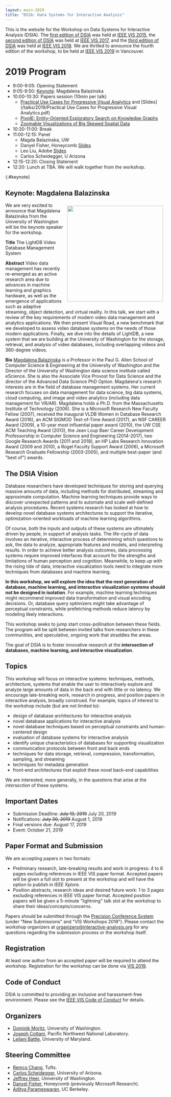 ```yaml
---
layout: main-2019
title: "DSIA: Data Systems for Interactive Analysis"
---
```


This is the website for the Workshop on Data Systems for
Interactive Analysis (DSIA). The [first edition of DSIA](/year/2015/) was held at
[IEEE VIS 2015](http://ieeevis.org/year/2015/info/vis-welcome/welcome), the [second edition of DSIA](/year/2017/) was held at
[IEEE VIS 2017](http://ieeevis.org/year/2017/welcome), and the [third edition of DSIA](/year/2018/) was held at
[IEEE VIS 2018](http://ieeevis.org/year/2018/welcome).
We are thrilled to announce the fourth edition of the workshop, to be
held at [IEEE VIS 2019](http://ieeevis.org) in Vancouver.

# 2019 Program

* 9:00-9:05: Opening Statement
* 9:05-9:50: [Keynote](#keynote): Magdalena Balazinska
* 10:00-10:30: Papers session (10min per talk)
  * [Practical Use Cases for Progressive Visual Analytics](/papers/2019/Fekete-Progressive-DSIA2019.pdf) and [Slides](/talks/2019/Practical Use Cases for Progressive Visual Analytics.pdf)
  * [PivotE: Entity-Oriented Exploratory Search on Knowledge Graphs](/papers/2019/Xueran-PivotE-DSIA2019.pdf)
  * [Zoomable Visualizations of Big Skewed Spatial Data](/papers/2019/Tao-Zoomable-DSIA2019.pdf)
* 10:30-11:00: Break
* 11:00-12:15: Panel
  * Magda Balazinska, UW
  * Danyel Fisher, Honeycomb [Slides](talks/2019/danyel.pdf)
  * Leo Liu, Adobe [Slides](talks/2019/leo.pdf)
  * Carlos Scheidegger, U Arizona
* 12:15-12:20: Closing Statement
* 12:20: Lunch at TBA. We will walk together from the workshop. 

{:#keynote}
## Keynote: Magdalena Balazinska

<img src="/img/magda.jpg" style="float: right; padding:10px; width: 300px">

We are very excited to announce that Magdalena Balazinska from the University of Washington will be the keynote speaker for the workshop.

**Title** The LightDB Video Database Management System

**Abstract** Video data management has recently re-emerged as an
active research area due to advances in machine learning
and graphics hardware, as well as the emergence of
applications such as adaptive streaming, object
detection, and virtual reality.
In this talk, we start with a review of the key requirements
of modern video data management and analytics applications.
We then present Visual Road, a new benchmark that we developed to
assess video database systems on the needs of those modern applications.
Finally, we dive into the details of LightDB, a new system that
we are building at the University of Washington for the storage,
retrieval, and analysis of video databases, including overlapping
videos and 360-degree videos.

**Bio** [Magdalena Balazinska](https://www.cs.washington.edu/people/faculty/magda) is a Professor in the Paul G. Allen School of Computer Science & Engineering at the University of Washington and the Director of the University of Washington data science institute called eScience. She is also the Associate Vice Provost for Data Science and the director of the Advanced Data Science PhD Option. Magdalena's research interests are in the field of database management systems. Her current research focuses on data management for data science, big data systems, cloud computing, and image and video analytics (including data management for VR/AR). Magdalena holds a Ph.D. from the Massachusetts Institute of Technology (2006). She is a Microsoft Research New Faculty Fellow (2007), received the inaugural VLDB Women in Database Research Award (2016), an ACM SIGMOD Test-of-Time Award (2017), an NSF CAREER Award (2009), a 10-year most influential paper award (2010), the UW CSE ACM Teaching Award (2013), the Jean Loup Baer Career Development Professorship in Computer Science and Engineering (2014-2017), two Google Research Awards (2011 and 2018), an HP Labs Research Innovation Award (2009 and 2010), a Rogel Faculty Support Award (2006), a Microsoft Research Graduate Fellowship (2003-2005), and multiple best-paper (and "best of") awards.

## The DSIA Vision

Database researchers have developed techniques for storing and
querying massive amounts of data, including methods for distributed,
streaming and approximate computation. Machine learning techniques
provide ways to discover unexpected patterns and to automate and scale
well-defined analysis procedures. Recent systems research has looked
at how to develop novel database systems architectures to support the
iterative, optimization-oriented workloads of machine learning
algorithms.

Of course, both the inputs and outputs of these systems are ultimately
driven by people, in support of analysis tasks. The life-cycle of data
involves an iterative, interactive process of determining which
questions to ask, the data to analyze, appropriate features and
models, and interpreting results. In order to achieve better analysis
outcomes, data processing systems require improved interfaces that
account for the strengths and limitations of human perception and
cognition. Meanwhile, to keep up with the rising tide of data,
interactive visualization tools need to integrate more techniques from
databases and machine learning.

**In this workshop, we will explore the idea that the next generation of
database, machine learning, and interactive visualization systems
should not be designed in isolation**. For example, machine learning
techniques might recommend improved data transformation and visual
encoding decisions. Or, database query optimizers might take advantage
of perceptual constraints, while prefetching methods reduce latency by
modeling likely interactions.

This workshop seeks to jump start cross-pollination between these
fields. The program will be split between invited talks from
researchers in these communities, and speculative, ongoing work that
straddles the areas.

The goal of DSIA is to foster innovative research at the
**intersection of databases, machine learning, and interactive
visualization**.

## Topics

This workshop will focus on interactive systems: techniques,
methods, architecture, systems that enable the user to interactively
explore and analyze large amounts of data in the back end with
little or no latency. We encourage late-breaking work,
research in progress, and position papers in interactive analysis,
broadly construed. For example, topics of interest to the workshop include (but are not limited to):

* design of database architectures for interactive analysis
* novel database applications for interactive analysis
* novel database techniques based on perceptual constraints and
  human-centered design
* evaluation of database systems for interactive analysis
* identify unique characteristics of databases for supporting visualization
* communication protocols between front and back ends
* techniques for data storage, retrieval, compression, transformation,
  sampling, and streaming
* techniques for metadata generation
* front-end architectures that exploit these novel back-end capabilities

We are interested, more generally, in the questions that arise at the
*intersection* of these systems.

## Important Dates

* Submission Deadline: ~~July 13, 2019~~ July 20, 2019
* Notifications: ~~July 30, 2019~~ August 1, 2019
* Final versions due: August 17, 2019
* Event: October 21, 2019

## Paper Format and Submission

We are accepting papers in two formats:
* Preliminary research, late-breaking results and work in progress: 4 to 6 pages excluding references in IEEE VIS paper format. Accepted papers will be given a full slot to present at the workshop and will have the option to publish in IEEE Xplore.
* Position abstracts, research ideas and desired future work: 1 to 3 pages excluding references in IEEE VIS paper format. Accepted position papers will be given a 5-minute "lightning" talk slot at the workshop to share their ideas/concepts/concerns.

Papers should be submitted through the
[Precision Conference System](https://new.precisionconference.com/)
(under "New Submissions" and "VIS Workshops 2019").
Please contact the workshop organizers at
[organizers@interactive-analysis.org](mailto:organizers@interactive-analysis.org)
for any questions regarding the submission process or the workshop itself.

## Registration

At least one author from an accepted paper will be required to attend the workshop. Registration for the workshop can be done via [VIS 2019](http://ieeevis.org/).

## Code of Conduct

DSIA is committed to providing an inclusive and harassment-free environment. Please see the [IEEE VIS Code of Conduct](http://ieeevis.org/year/2019/info/inclusion-and-diversity/code-of-conduct) for details.

## Organizers

* [Dominik Moritz](https://homes.cs.washington.edu/~domoritz/), University of Washington.
* [Joseph Cottam](https://www.pnnl.gov/science/staff/staff_info.asp?staff_num=9106), Pacific Northwest National Laboratory.
* [Leilani Battle](http://cs.umd.edu/~leilani/), University of Maryland.

## Steering Committee

* [Remco Chang](http://www.cs.tufts.edu/~remco/), Tufts.
* [Carlos Scheidegger](https://cscheid.net/), University of Arizona.
* [Jeffrey Heer](https://homes.cs.washington.edu/~jheer/), University of Washington.
* [Danyel Fisher](https://www.microsoft.com/en-us/research/people/danyelf/), Honeycomb (previously Microsoft Research).
* [Aditya Parameswaran](http://data-people.cs.illinois.edu/), UC Berkeley.
